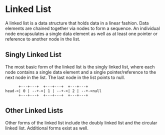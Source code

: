 # Linked List

A linked list is a data structure that holds data in a linear fashion. Data elements are chained together via nodes to form a sequence. An individual node encapsulates a single data element as well as at least one pointer or reference to another node in the list.

## Singly Linked List

The most basic form of the linked list is the singly linked list, where each node contains a single data element and a single pointer/reference to the next node in the list. The last node in the list points to null.

```
      +---+---+  +---+---+  +---+---+
head->| 0 | --+->| 1 | --+->| 2 | --+->null
      +---+---+  +---+---+  +---+---+
```

## Other Linked Lists

Other forms of the linked list include the doubly linked list and the circular linked list. Additional forms exist as well.


